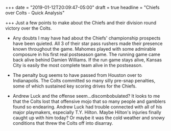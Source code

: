 +++
date = "2019-01-12T20:09:47-05:00"
draft = true
headline = "Chiefs over Colts - Quick Analysis"

+++
Just a few points to make about the Chiefs and their division round victory over the Colts.

* Any doubts I may have had about the Chiefs' championship prospects have been quieted. All 3 of their star pass rushers made their presence known throughout the game. Mahomes played with some admirable composure in his first real postseason game. The running game came back alive behind Damien Williams. If the run game stays alive, Kansas City is easily the most complete team alive in the postseason.  

  

* The penalty bug seems to have passed from Houston over to Indianapolis. The Colts committed so many silly pre-snap penalties, some of which sustained key scoring drives for the Chiefs.  

  

* Andrew Luck and the offense seem...discombobulated? It looks to me that the Colts lost that offensive mojo that so many people and gamblers found so endearing. Andrew Luck had trouble connected with all of his major playmakers, especially T.Y. Hilton. Maybe Hilton's injuries finally caught up with him today? Or maybe it was the cold weather and snowy conditions that threw the Colts off into disarray.